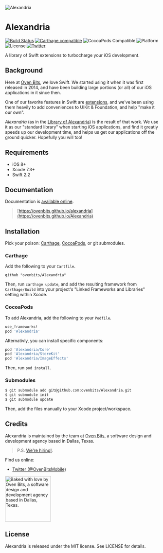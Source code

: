 ![Alexandria](https://raw.githubusercontent.com/ovenbits/Alexandria/assets/logo.png)


# Alexandria

[![Build Status](https://api.travis-ci.org/ovenbits/Alexandria.svg)](https://travis-ci.org/ovenbits/Alexandria)
[![Carthage compatible](https://img.shields.io/badge/Carthage-compatible-4BC51D.svg?style=flat)](https://github.com/Carthage/Carthage)
![CocoaPods Compatible](https://img.shields.io/cocoapods/v/Alexandria.svg?style=flat)
![Platform](https://img.shields.io/cocoapods/p/Alexandria.svg?style=flat)
![License](https://img.shields.io/badge/license-MIT-blue.svg)
[![Twitter](https://img.shields.io/badge/twitter-@OvenBitsMobile-blue.svg?style=social)](http://twitter.com/OvenBitsMobile)

A library of Swift extensions to turbocharge your iOS development.

## Background

Here at [Oven Bits](http://ovenbits.com), we love Swift. We started using it when it was first released in 2014, and have been building large portions (or all) of our iOS applications in it since then.

One of our favorite features in Swift are [extensions](https://developer.apple.com/library/ios/documentation/Swift/Conceptual/Swift_Programming_Language/Extensions.html), and we've been using them heavily to add conveniences to UIKit & Foundation, and help "make it our own".

_Alexandria_ (as in the [Library of Alexandria](https://en.wikipedia.org/wiki/Library_of_Alexandria)) is the result of that work. We use it as our "standard library" when starting iOS applications, and find it greatly speeds up our development time, and helps us get our applications off the ground quicker. Hopefully you will too!

## Requirements

- iOS 8+
- Xcode 7.3+
- Swift 2.2


## Documentation

Documentation is  [available online](https://ovenbits.github.io/Alexandria).

> [https://ovenbits.github.io/alexandria](https://ovenbits.github.io/Alexandria)

## Installation

Pick your poison: [Carthage](https://github.com/carthage/carthage), [CocoaPods](https://github.com/cocoapods/cocoapods), or git submodules.

### Carthage

Add the following to your `Cartfile`.

```ogdl
github "ovenbits/Alexandria"
```

Then, run `carthage update`, and add the resulting framework from
`Carthage/Build` into your project's "Linked Frameworks and Libraries" setting
within Xcode.

### CocoaPods

To add Alexandria, add the following to your `Podfile`.

```ruby
use_frameworks!
pod 'Alexandria'
```

Alternativly, you can install specific components:

```ruby
pod 'Alexandria/Core'
pod 'Alexandria/StoreKit'
pod 'Alexandria/ImageEffects'
```

Then, run `pod install`.

### Submodules

```bash
$ git submodule add git@github.com:ovenbits/Alexandria.git
$ git submodule init
$ git submodule update
```

Then, add the files manually to your Xcode project/workspace.

## Credits

Alexandria is maintained by the team at [Oven Bits](https://ovenbits.com), a software design and development agency based in Dallas, Texas.

> P.S. [We're hiring!](http://ovenbits.com/jobs).

Find us online:

- [Twitter (@OvenBitsMobile)](https://twitter.com/OvenBitsMobile)

<img alt="Baked with love by Oven Bits, a software design and development agency based in Dallas, Texas." width="150" height="150" src="https://cloud.githubusercontent.com/assets/896486/13259258/3cb10ac0-da1c-11e5-9db8-828357f5a2b3.png" />


## License

Alexandria is released under the MIT license. See LICENSE for details.
